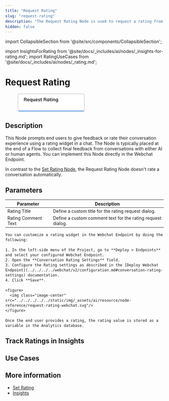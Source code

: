 ```yaml
---
title: "Request Rating"
slug: "request-rating"
description: "The Request Rating Node is used to request a rating from the user."
hidden: false
---
```

import CollapsibleSection from '@site/src/components/CollapsibleSection';


import InsightsForRating from '@site/docs/_includes/ai/nodes/_insights-for-rating.md';
import RatingUseCases from '@site/docs/_includes/ai/nodes/_rating.md';

# Request Rating

<figure>
  <img class="image-center" src="../../../../../static/img/_assets/ai/resource/node-reference/analytics/request-rating.png" width="50%" />
</figure>

## Description

This Node prompts end users to give feedback or rate their conversation experience using a rating widget in a chat.
The Node is typically placed at the end of a Flow to collect final feedback from conversations with either AI or human agents.
You can implement this Node directly in the Webchat Endpoint.

In contrast to the [Set Rating Node](set-rating.md), the Request Rating Node doesn't rate a conversation automatically.

## Parameters

| Parameter           | Description                                                 |
|---------------------|-------------------------------------------------------------|
| Rating Title        | Define a custom title for the rating request dialog.        |
| Rating Comment Text | Define a custom comment text for the rating request dialog. |

<CollapsibleSection title="Implement Rating in the Webchat Endpoint">

    You can customize a rating widget in the Webchat Endpoint by doing the following:
    
    1. In the left-side menu of the Project, go to **Deploy > Endpoints** and select your configured Webchat Endpoint.
    2. Open the **Conversation Rating Settings** field.
    3. Configure the Rating settings as described in the [Deploy Webchat Endpoint](../../../../webchat/v2/configuration.md#conversation-rating-settings) documentation.
    4. Click **Save**.
    
    <figure>
      <img class="image-center" src="../../../../../static/img/_assets/ai/resource/node-reference/request-rating-webchat.svg"/>
    </figure>
    
    Once the end user provides a rating, the rating value is stored as a variable in the Analytics database.
    

</CollapsibleSection>


## Track Ratings in Insights

<InsightsForRating />

## Use Cases

<RatingUseCases />

## More information

- [Set Rating](set-rating.md)
- [Insights](../../../../insights/overview.md)